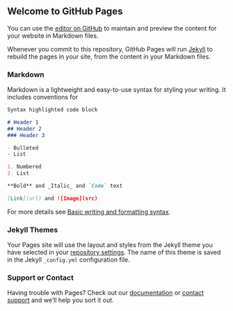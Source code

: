 ## Welcome to GitHub Pages

You can use the [editor on GitHub](https://github.com/mollercolin/mollercolin.github.io/edit/main/README.md) to maintain and preview the content for your website in Markdown files.

Whenever you commit to this repository, GitHub Pages will run [Jekyll](https://jekyllrb.com/) to rebuild the pages in your site, from the content in your Markdown files.

### Markdown

Markdown is a lightweight and easy-to-use syntax for styling your writing. It includes conventions for

```markdown
Syntax highlighted code block

# Header 1
## Header 2
### Header 3

- Bulleted
- List

1. Numbered
2. List

**Bold** and _Italic_ and `Code` text

[Link](url) and ![Image](src)
```

For more details see [Basic writing and formatting syntax](https://docs.github.com/en/github/writing-on-github/getting-started-with-writing-and-formatting-on-github/basic-writing-and-formatting-syntax).

### Jekyll Themes

Your Pages site will use the layout and styles from the Jekyll theme you have selected in your [repository settings](https://github.com/mollercolin/mollercolin.github.io/settings/pages). The name of this theme is saved in the Jekyll `_config.yml` configuration file.

### Support or Contact

Having trouble with Pages? Check out our [documentation](https://docs.github.com/categories/github-pages-basics/) or [contact support](https://support.github.com/contact) and we’ll help you sort it out.
